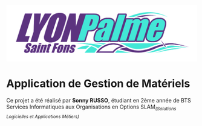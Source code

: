 ![Logo LyonPalme](/Forms/Images/readme_logo.png)

# Application de Gestion de Matériels

Ce projet a été réalisé par **Sonny RUSSO**, étudiant en 2ème année de BTS Services Informatiques aux Organisations en Options SLAM<sub>*(Solutions Logicielles et Applications Métiers)*</sub>